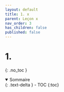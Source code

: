 ```yaml
---
layout: default
title: 1. x
parent: Leçon x
nav_order: 3
has_children: false
published: false
---
```

# 1. 
{: .no_toc }

<details open markdown="block">
  <summary>
    Sommaire
  </summary>
  {: .text-delta }
- TOC
{:toc}
</details>

## 




